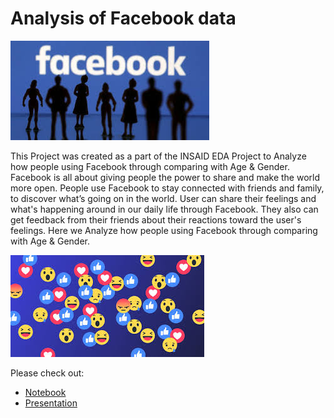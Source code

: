 # Analysis of Facebook data
 ![enter image description here](https://github.com/Ankitabhanushali06/INSAID_DataScience_Projects/blob/main/EDA/images.jpg?raw=true)

This Project was created as a part of the INSAID EDA Project to Analyze how people using Facebook through comparing with Age & Gender. 
Facebook is all about giving people the power to share and make the world more open. People use Facebook to stay connected with friends and family, to discover what’s going on in the world. User can share their feelings and what's happening around in our daily life through Facebook. They also can get feedback from their friends about their reactions toward the user's feelings. 
Here we Analyze how people using Facebook through comparing with Age & Gender.

![enter image description here](https://github.com/Ankitabhanushali06/INSAID_DataScience_Projects/blob/main/EDA/download.jpg?raw=true)

Please check out:
- [Notebook](https://github.com/Ankitabhanushali06/INSAID_DataScience_Projects/blob/main/EDA/Analysis%20of%20Facebook%20data.ipynb)
- [Presentation](https://github.com/Ankitabhanushali06/INSAID_DataScience_Projects/blob/main/EDA/)
